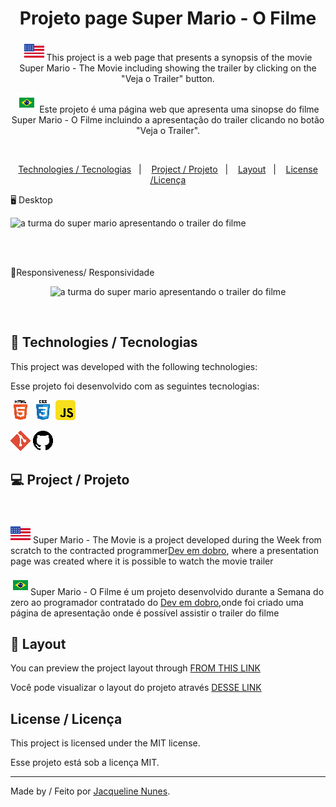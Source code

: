 <h1 align="center">Projeto page Super Mario - O Filme</h1>

<p align="center">
 <img src="./src/readme/united-states-of-america.ico"> This project is a web page that presents a synopsis of the movie Super Mario - The Movie including showing the trailer by clicking on the "Veja o Trailer" button.
</p>
<p align="center">
 <img src="./src/readme/brazil.ico"> Este projeto é uma página web que apresenta uma sinopse do filme Super Mario - O Filme incluindo a apresentação do trailer clicando no botão "Veja o Trailer".
</p>
<br>

<p align="center">
  <a href="#-technologies-tecnologias">Technologies / Tecnologias</a>&nbsp;&nbsp;&nbsp;|&nbsp;&nbsp;&nbsp;
  <a href="#-project-projeto">Project / Projeto</a>&nbsp;&nbsp;&nbsp;|&nbsp;&nbsp;&nbsp;
  <a href="#-layout">Layout</a>&nbsp;&nbsp;&nbsp;|&nbsp;&nbsp;&nbsp;
  <a href="#-license-licença">License /Licença</a>
</p>

<p align="center">
<p>🖥️ Desktop</p>
  <img alt="a turma do super mario apresentando o trailer do filme" src="./src/readme/projeto-super-mario-filme-desktop.gif">
</p>
<br><br>
<p>📱Responsiveness/ Responsividade</p>
<p align="center">
  <img alt="a turma do super mario apresentando o trailer do filme" src="./src/readme/responsividade.gif">
</p>

<br>


## 🚀 Technologies / Tecnologias  

This project was developed with the following technologies: <br>

Esse projeto foi desenvolvido com as seguintes tecnologias: 

 <img src="./src/readme/html5.ico">  <img src="./src/readme/css3.ico">  <img src="./src/readme/javascript.ico">

 <img src="./src/readme/git.ico"> <img src="./src/readme/github.ico">


## 💻 Project / Projeto
<br>

<img src="./src/readme/united-states-of-america.ico"> Super Mario - The Movie is a project developed during the Week from scratch to the contracted programmer[Dev em dobro](https://instagram.com/devemdobro?igshid=YmMyMTA2M2Y=), where a presentation page was created where it is possible to watch the movie trailer<br>

<img src="./src/readme/brazil.ico">Super Mario - O Filme é um projeto desenvolvido durante a Semana do zero ao programador contratado do [Dev em dobro](https://instagram.com/devemdobro?igshid=YmMyMTA2M2Y=),onde foi criado uma página de apresentação onde é possível assistir o trailer do filme
## 🔖 Layout

You can preview the project layout through [FROM THIS LINK]() 

Você pode visualizar o layout do projeto através [DESSE LINK]()

## License / Licença

This project is licensed under the MIT license.

Esse projeto está sob a licença MIT.

---

Made by / Feito por [Jacqueline Nunes](https://github.com/JacqueNunes). 